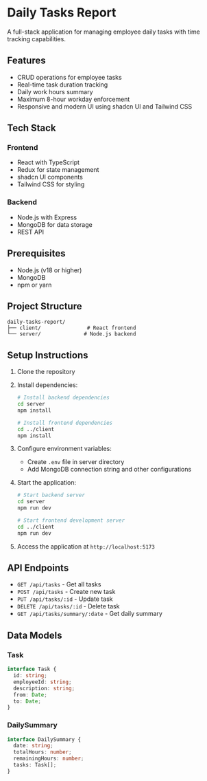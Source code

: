 # Daily Tasks Report

A full-stack application for managing employee daily tasks with time tracking capabilities.

## Features

- CRUD operations for employee tasks
- Real-time task duration tracking
- Daily work hours summary
- Maximum 8-hour workday enforcement
- Responsive and modern UI using shadcn UI and Tailwind CSS

## Tech Stack

### Frontend
- React with TypeScript
- Redux for state management
- shadcn UI components
- Tailwind CSS for styling

### Backend
- Node.js with Express
- MongoDB for data storage
- REST API

## Prerequisites

- Node.js (v18 or higher)
- MongoDB
- npm or yarn

## Project Structure

```
daily-tasks-report/
├── client/               # React frontend
└── server/              # Node.js backend
```

## Setup Instructions

1. Clone the repository
2. Install dependencies:
   ```bash
   # Install backend dependencies
   cd server
   npm install

   # Install frontend dependencies
   cd ../client
   npm install
   ```

3. Configure environment variables:
   - Create `.env` file in server directory
   - Add MongoDB connection string and other configurations

4. Start the application:
   ```bash
   # Start backend server
   cd server
   npm run dev

   # Start frontend development server
   cd ../client
   npm run dev
   ```

5. Access the application at `http://localhost:5173`

## API Endpoints

- `GET /api/tasks` - Get all tasks
- `POST /api/tasks` - Create new task
- `PUT /api/tasks/:id` - Update task
- `DELETE /api/tasks/:id` - Delete task
- `GET /api/tasks/summary/:date` - Get daily summary

## Data Models

### Task
```typescript
interface Task {
  id: string;
  employeeId: string;
  description: string;
  from: Date;
  to: Date;
}
```

### DailySummary
```typescript
interface DailySummary {
  date: string;
  totalHours: number;
  remainingHours: number;
  tasks: Task[];
}
``` 